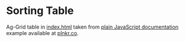 # Sorting Table

Ag-Grid table in [index.html](index.html) taken from [plain JavaScript documentation](https://www.ag-grid.com/javascript-grid/) example available at [plnkr.co](https://plnkr.co/edit/nmWxAxWONarW5gj2).
